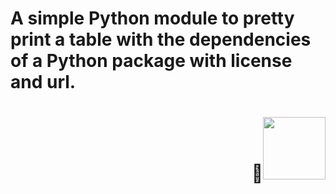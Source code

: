 # A simple Python module to pretty print a table with the dependencies of a Python package with license and url.

<p>
  <h1 align="right"><b>🦆<img src="" alt="" width="100"></h1>
</p>
